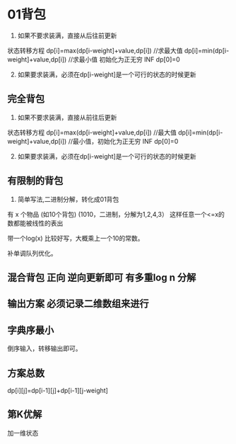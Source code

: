# 01背包

1. 如果不要求装满，直接从后往前更新

状态转移方程 dp[i]=max(dp[i-weight]+value,dp[i]) //求最大值
           dp[i]=min(dp[i-weight]+value,dp[i]) //求最小值 初始化为正无穷 INF dp[0]=0

2. 如果要求装满，必须在dp[i-weight]是一个可行的状态的时候更新

## 完全背包

1. 如果不要求装满，直接从前往后更新

状态转移方程 dp[i]=max(dp[i-weight]+value,dp[i]) //最大值
           dp[i]=min(dp[i-weight]+value,dp[i]) //最小值，初始化为正无穷 INF dp[0]=0

2. 如果要求装满，必须在dp[i-weight]是一个可行的状态的时候更新

## 有限制的背包

1. 简单写法,二进制分解，转化成01背包

有 x 个物品 (如10个背包) (1010，二进制，分解为1,2,4,3） 这样任意一个<=x的数都能被线性的表出

带一个log(x) 比较好写，大概乘上一个10的常数。

补单调队列优化。

## 混合背包 正向 逆向更新即可 有多重log n 分解

## 输出方案 必须记录二维数组来进行

## 字典序最小

倒序输入，转移输出即可。

## 方案总数

dp[i][j]=dp[i-1][j]+dp[i-1][j-weight]

## 第K优解

加一维状态